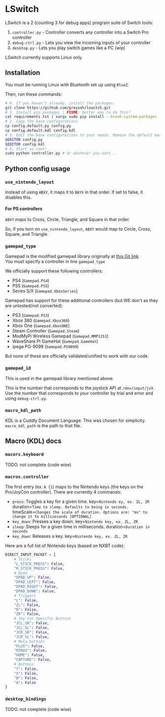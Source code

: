 # LSwitch
LSwitch is a 2 (counting 3 for debug apps) program suite of Switch tools:
1. `controller.py` - Controller converts any controller into a Switch Pro controller
2. `debug-ctrl.py` - Lets you view the incoming inputs of your controller
3. `desktop.py` - Lets you play switch games like a PC (wip)  
  
LSwitch currently supports Linux only. 
## Installation
You must be running Linux with Bluetooth set up using `BlueZ`.  
  
Then, run these commands:
```bash
# 0. If you haven't already, install the packages:
git clone https://github.com/greysoh/lswitch.git
# 1. Install pip packages | FIXME: better way to do this?
cat requirements.txt | xargs sudo pip install --break-system-packages
# 2. Copy the base configurations
cp config.default.py config.py
cp config.default.kdl config.kdl
# 3. Edit the base configurations to your needs. Remove the default macros unless you need them, and maybe add your own?
$EDITOR config.py
$EDITOR config.kdl
# 4. Start as root!
sudo python controller.py # or whatever you want...
```
## Python config usage
### `use_nintendo_layout`
Instead of using `ABXY`, it maps it to `BAYX` in that order. If set to false, it disables this.
#### For PS controllers
`ABXY` maps to Cross, Circle, Triangle, and Square in that order.  
  
So, if you turn on `use_nintendo_layout`, `ABXY` would map to Circle, Cross, Square, and Triangle.
### `gamepad_type`
Gamepad is the modified gamepad library originally at [this Git link](https://github.com/piborg/gamepad).  
You must specify a controller in line `gamepad_type`
  
We officially support these following controllers:
* PS4 (`Gamepad.PS4`)
* PS5 (`Gamepad.PS5`)
* Series S/X (`Gamepad.XboxSeries`)

Gamepad has support for these additional controllers (but WE don't as they are untested/not converted):
* PS3 (`Gamepad.PS3`)
* Xbox 360 (`Gamepad.Xbox360`)
* Xbox One (`Gamepad.XboxONE`)
* Steam Controller (`Gamepad.Steam`)
* ModMyPi Wireless Gamepad (`Gamepad.MMP1251`)
* WaveShare PI GameHat (`Gamepad.GameHat`)
* ipega PG-9099 (`Gamepad.PG9099`)
  
But none of these are officially validated/unified to work with our code.
### `gamepad_id`
This is used in the gamepad library mentioned above.  
  
This is the number that corresponds to the joystick API at `/dev/input/jsX`. Use the number that corresponds to your controller by trial and error and using `debug-ctrl.py`.
### `macro_kdl_path`
KDL is a Cuddly Document Language. This was chosen for simplicity. `macro_kdl_path` is the path to that file.
## Macro (KDL) docs
### `macors.keyboard`
TODO. not complete (code wise)
### `macros.controller`
The first entry (ex. `A {}`) maps to the Nintendo keys (the keys on the Pro/JoyCon controller).
There are currently 4 commands:
* `press`: Toggles a key for a given time. key=`Nintendo ey, ex. ZL, ZR` duration=`Time to sleep. Defaults to being in seconds.` timeScale=`Changes the scale of duration. Options are: "ms" to change it to milliseconds [OPTIONAL]`
* `key_down`: Presses a key down. key=`Nintendo key, ex. ZL, ZR`
* `sleep`: Sleeps for a given time in milliseconds. duration=`Duration in seconds`
* `key_down`: Releases a key. key=`Nintendo key, ex. ZL, ZR`  
  
Here are a full list of Nintendo keys (based on NXBT code):
```py
DIRECT_INPUT_PACKET = {
    # Sticks
    "L_STICK_PRESS": False,
    "R_STICK_PRESS": False,
    # Dpad
    "DPAD_UP": False,
    "DPAD_LEFT": False,
    "DPAD_RIGHT": False,
    "DPAD_DOWN": False,
    # Triggers
    "L": False,
    "ZL": False,
    "R": False,
    "ZR": False,
    # Joy-Con Specific Buttons
    "JCL_SR": False,
    "JCL_SL": False,
    "JCR_SR": False,
    "JCR_SL": False,
    # Meta buttons
    "PLUS": False,
    "MINUS": False,
    "HOME": False,
    "CAPTURE": False,
    # Buttons
    "Y": False,
    "X": False,
    "B": False,
    "A": False
}
```
### `desktop_bindings`
TODO. not complete (code wise)

